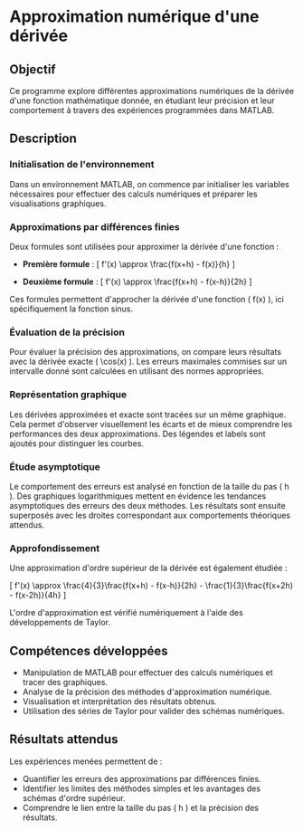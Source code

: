 # Approximation numérique d'une dérivée

## Objectif
Ce programme explore différentes approximations numériques de la dérivée d'une fonction mathématique donnée, en étudiant leur précision et leur comportement à travers des expériences programmées dans MATLAB.

## Description

### Initialisation de l'environnement
Dans un environnement MATLAB, on commence par initialiser les variables nécessaires pour effectuer des calculs numériques et préparer les visualisations graphiques.

### Approximations par différences finies
Deux formules sont utilisées pour approximer la dérivée d'une fonction :

- **Première formule** : 
  \[ f'(x) \approx \frac{f(x+h) - f(x)}{h} \]

- **Deuxième formule** : 
  \[ f'(x) \approx \frac{f(x+h) - f(x-h)}{2h} \]

Ces formules permettent d'approcher la dérivée d'une fonction \( f(x) \), ici spécifiquement la fonction sinus.

### Évaluation de la précision
Pour évaluer la précision des approximations, on compare leurs résultats avec la dérivée exacte \( \cos(x) \). Les erreurs maximales commises sur un intervalle donné sont calculées en utilisant des normes appropriées.

### Représentation graphique
Les dérivées approximées et exacte sont tracées sur un même graphique. Cela permet d'observer visuellement les écarts et de mieux comprendre les performances des deux approximations. Des légendes et labels sont ajoutés pour distinguer les courbes.

### Étude asymptotique
Le comportement des erreurs est analysé en fonction de la taille du pas \( h \). Des graphiques logarithmiques mettent en évidence les tendances asymptotiques des erreurs des deux méthodes. Les résultats sont ensuite superposés avec les droites correspondant aux comportements théoriques attendus.

### Approfondissement
Une approximation d'ordre supérieur de la dérivée est également étudiée :

\[
  f'(x) \approx \frac{4}{3}\frac{f(x+h) - f(x-h)}{2h} - \frac{1}{3}\frac{f(x+2h) - f(x-2h)}{4h}
\]

L'ordre d'approximation est vérifié numériquement à l'aide des développements de Taylor.

## Compétences développées
- Manipulation de MATLAB pour effectuer des calculs numériques et tracer des graphiques.
- Analyse de la précision des méthodes d'approximation numérique.
- Visualisation et interprétation des résultats obtenus.
- Utilisation des séries de Taylor pour valider des schémas numériques.

## Résultats attendus
Les expériences menées permettent de :
- Quantifier les erreurs des approximations par différences finies.
- Identifier les limites des méthodes simples et les avantages des schémas d'ordre supérieur.
- Comprendre le lien entre la taille du pas \( h \) et la précision des résultats.